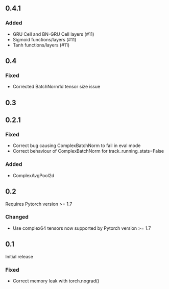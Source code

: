 ## 0.4.1

### Added

* GRU Cell and BN-GRU Cell layers (#11)
* Sigmoid functions/layers (#11)
* Tanh functions/layers (#11)

## 0.4

### Fixed

* Corrected BatchNorm1d tensor size issue

## 0.3

## 0.2.1

### Fixed
* Correct bug causing ComplexBatchNorm to fail in eval mode
* Correct behaviour of ComplexBatchNorm for track_running_stats=False

### Added
* ComplexAvgPool2d

## 0.2

Requires Pytorch version >= 1.7

### Changed
* Use complex64 tensors now supported by Pytorch version >= 1.7


## 0.1

Initial release

### Fixed 
* Correct memory leak with torch.nograd()
